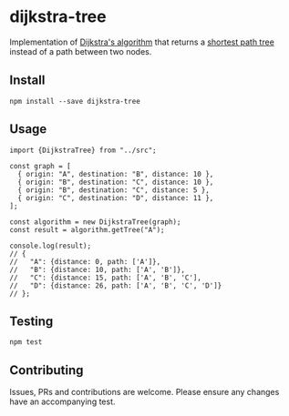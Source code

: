 # dijkstra-tree

Implementation of [Dijkstra's algorithm](https://en.wikipedia.org/wiki/Dijkstra%27s_algorithm) that returns a [shortest path tree](https://en.wikipedia.org/wiki/Shortest-path_tree) instead of a path between two nodes.

## Install

```
npm install --save dijkstra-tree
```

## Usage

```
import {DijkstraTree} from "../src";

const graph = [
  { origin: "A", destination: "B", distance: 10 },
  { origin: "B", destination: "C", distance: 10 },
  { origin: "B", destination: "C", distance: 5 },
  { origin: "C", destination: "D", distance: 11 },
];

const algorithm = new DijkstraTree(graph);
const result = algorithm.getTree("A");

console.log(result);
// {
//   "A": {distance: 0, path: ['A']},
//   "B": {distance: 10, path: ['A', 'B']},
//   "C": {distance: 15, path: ['A', 'B', 'C'],
//   "D": {distance: 26, path: ['A', 'B', 'C', 'D']}
// };

```

## Testing

```
npm test
```

## Contributing

Issues, PRs and contributions are welcome. Please ensure any changes have an accompanying test.
